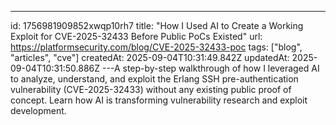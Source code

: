 ---
id: 1756981909852xwqp10rh7
title: "How I Used AI to Create a Working Exploit for CVE-2025-32433 Before Public PoCs Existed"
url: https://platformsecurity.com/blog/CVE-2025-32433-poc
tags: ["blog", "articles", "cve"]
createdAt: 2025-09-04T10:31:49.842Z
updatedAt: 2025-09-04T10:31:50.886Z
---A step-by-step walkthrough of how I leveraged AI to analyze, understand, and exploit the Erlang SSH pre-authentication vulnerability (CVE-2025-32433) without any existing public proof of concept. Learn how AI is transforming vulnerability research and exploit development.
